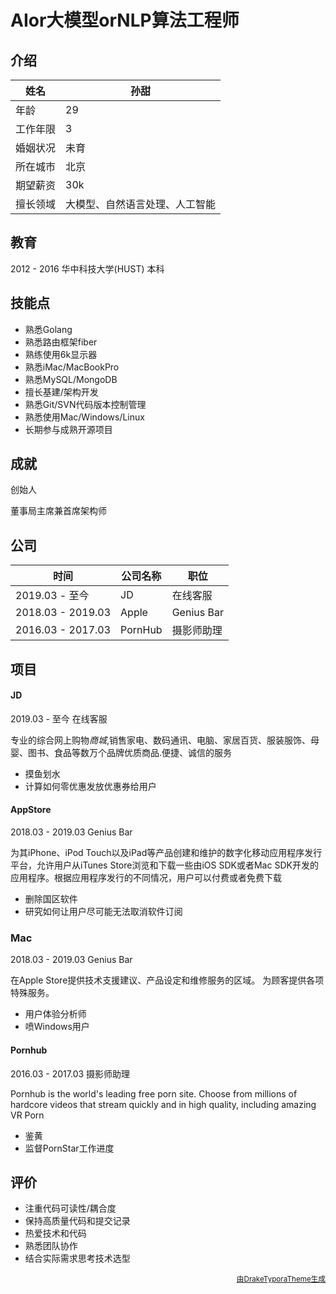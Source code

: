 # AIor大模型orNLP算法工程师

## 介绍

| 姓名     | 孙甜                           |
| -------- | ------------------------------ |
| 年龄     | 29                             |
| 工作年限 | 3                              |
| 婚姻状况 | 未育                           |
| 所在城市 | 北京                           |
| 期望薪资 | 30k                            |
| 擅长领域 | 大模型、自然语言处理、人工智能 |



## 教育

2012 - 2016    华中科技大学(HUST)    本科



## 技能点

- 熟悉Golang
- 熟悉路由框架fiber
- 熟练使用6k显示器
- 熟悉iMac/MacBookPro
- 熟悉MySQL/MongoDB
- 擅长基建/架构开发
- 熟悉Git/SVN代码版本控制管理
- 熟悉使用Mac/Windows/Linux
- 长期参与成熟开源项目



## 成就

创始人

董事局主席兼首席架构师

## 公司

| 时间              | 公司名称 | 职位       |
| ----------------- | -------- | ---------- |
| 2019.03 - 至今    | JD       | 在线客服   |
| 2018.03 - 2019.03 | Apple    | Genius Bar |
| 2016.03 - 2017.03 | PornHub  | 摄影师助理 |



## 项目

#### JD

2019.03 - 至今	在线客服

专业的综合网上购物*商城*,销售家电、数码通讯、电脑、家居百货、服装服饰、母婴、图书、食品等数万个品牌优质商品.便捷、诚信的服务

- 摸鱼划水
- 计算如何零优惠发放优惠券给用户



#### AppStore

2018.03 - 2019.03	Genius Bar

为其iPhone、iPod Touch以及iPad等产品创建和维护的数字化移动应用程序发行平台，允许用户从iTunes Store浏览和下载一些由iOS SDK或者Mac SDK开发的应用程序。根据应用程序发行的不同情况，用户可以付费或者免费下载

- 删除国区软件
- 研究如何让用户尽可能无法取消软件订阅



### Mac

2018.03 - 2019.03	Genius Bar

在Apple Store提供技术支援建议、产品设定和维修服务的区域。 为顾客提供各项特殊服务。

- 用户体验分析师
- 喷Windows用户



#### Pornhub

2016.03 - 2017.03	摄影师助理

Pornhub is the world's leading free porn site. Choose from millions of hardcore videos that stream quickly and in high quality, including amazing VR Porn

- 鉴黄
- 监督PornStar工作进度



## 评价

- 注重代码可读性/耦合度
- 保持高质量代码和提交记录
- 热爱技术和代码
- 熟悉团队协作
- 结合实际需求思考技术选型









<p align="right"><small><a href="https://github.com/liangjingkanji/Resume-Template">由DrakeTyporaTheme生成</a></small></p>

